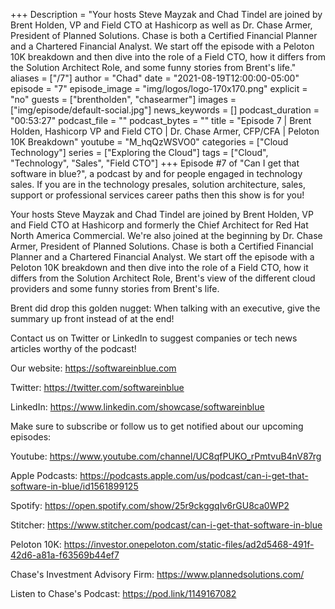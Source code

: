 +++
Description = "Your hosts Steve Mayzak and Chad Tindel are joined by Brent Holden, VP and Field CTO at Hashicorp as well as Dr. Chase Armer, President of Planned Solutions. Chase is both a Certified Financial Planner and a Chartered Financial Analyst. We start off the episode with a Peloton 10K breakdown and then dive into the role of a Field CTO, how it differs from the Solution Architect Role, and some funny stories from Brent's life."
aliases = ["/7"]
author = "Chad"
date = "2021-08-19T12:00:00-05:00"
episode = "7"
episode_image = "img/logos/logo-170x170.png"
explicit = "no"
guests = ["brentholden", "chasearmer"]
images = ["img/episode/default-social.jpg"]
news_keywords = []
podcast_duration = "00:53:27"
podcast_file = ""
podcast_bytes = ""
title = "Episode 7 | Brent Holden, Hashicorp VP and Field CTO | Dr. Chase Armer, CFP/CFA | Peloton 10K Breakdown"
youtube = "M_hqQzWSVO0"
categories = ["Cloud Technology"]
series = ["Exploring the Cloud"]
tags = ["Cloud", "Technology", "Sales", "Field CTO"]
+++
Episode #7 of "Can I get that software in blue?", a podcast by and for people engaged in technology sales. If you are in the technology presales, solution architecture, sales, support or professional services career paths then this show is for you!  

Your hosts Steve Mayzak and Chad Tindel are joined by Brent Holden, VP and Field CTO at Hashicorp and formerly the Chief Architect for Red Hat North America Commercial. We're also joined at the beginning by Dr. Chase Armer, President of Planned Solutions. Chase is both a Certified Financial Planner and a Chartered Financial Analyst. We start off the episode with a Peloton 10K breakdown and then dive into the role of a Field CTO, how it differs from the Solution Architect Role, Brent's view of the different cloud providers and some funny stories from Brent's life.

Brent did drop this golden nugget: When talking with an executive, give the summary up front instead of at the end!

Contact us on Twitter or LinkedIn to suggest companies or tech news articles worthy of the podcast!

Our website: https://softwareinblue.com

Twitter: https://twitter.com/softwareinblue

LinkedIn: https://www.linkedin.com/showcase/softwareinblue

Make sure to subscribe or follow us to get notified about our upcoming episodes:

Youtube: https://www.youtube.com/channel/UC8qfPUKO_rPmtvuB4nV87rg

Apple Podcasts: https://podcasts.apple.com/us/podcast/can-i-get-that-software-in-blue/id1561899125

Spotify: https://open.spotify.com/show/25r9ckggqIv6rGU8ca0WP2

Stitcher: https://www.stitcher.com/podcast/can-i-get-that-software-in-blue

Peloton 10K: https://investor.onepeloton.com/static-files/ad2d5468-491f-42d6-a81a-f63569b44ef7

Chase's Investment Advisory Firm: https://www.plannedsolutions.com/

Listen to Chase's Podcast: https://pod.link/1149167082

